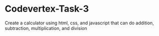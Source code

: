 # Codevertex-Task-3
Create a calculator using html, css, and javascript that can do addition, subtraction, multiplication, and division
